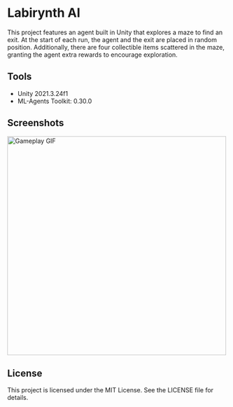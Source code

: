 # Labirynth AI

This project features an agent built in Unity that explores a maze to find an exit. At the start of each run, the agent and the exit are placed in random position. Additionally, there are four collectible items scattered in the maze, granting the agent extra rewards to encourage exploration.

## Tools
- Unity 2021.3.24f1
- ML-Agents Toolkit: 0.30.0

## Screenshots
<img src="Images/Gameplay.gif" alt="Gameplay GIF" width="500"/>

## License
This project is licensed under the MIT License. See the LICENSE file for details.
